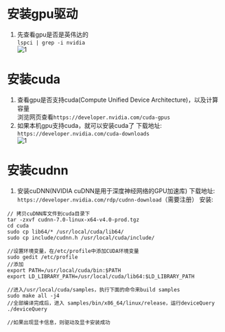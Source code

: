 # 安装gpu驱动
1. 先查看gpu是否是英伟达的  
`lspci | grep -i nvidia`  
![1](http://i1.buimg.com/589172/92e9a3592b166265.png)  

# 安装cuda
1. 查看gpu是否支持cuda(Compute Unified Device Architecture)，以及计算容量  
浏览网页查看`https://developer.nvidia.com/cuda-gpus`  
2. 如果本机gpu支持cuda，就可以安装cuda了
下载地址: `https://developer.nvidia.com/cuda-downloads`  
![1](http://i1.buimg.com/589172/29439ec3d4e5ad28.png)  

# 安装cudnn
1. 安装cuDNN(NVIDIA cuDNN是用于深度神经网络的GPU加速库)
下载地址: `https://developer.nvidia.com/rdp/cudnn-download`（需要注册）
安装:  

```
// 拷贝cuDNN库文件到cuda目录下
tar -zxvf cudnn-7.0-linux-x64-v4.0-prod.tgz
cd cuda
sudo cp lib64/* /usr/local/cuda/lib64/
sudo cp include/cudnn.h /usr/local/cuda/include/

//设置环境变量，在/etc/profile中添加CUDA环境变量
sudo gedit /etc/profile
//添加
export PATH=/usr/local/cuda/bin:$PATH
export LD_LIBRARY_PATH=/usr/local/cuda/lib64:$LD_LIBRARY_PATH

//进入/usr/local/cuda/samples，执行下面的命令来build samples
sudo make all -j4
//全部编译完成后，进入 samples/bin/x86_64/linux/release，运行deviceQuery
./deviceQuery

//如果出现显卡信息，则驱动及显卡安装成功
```
